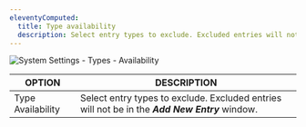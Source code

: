 ```yaml
---
eleventyComputed:
  title: Type availability
  description: Select entry types to exclude. Excluded entries will not be in the Add New Entry window. 
---
```

![System Settings - Types - Availability](https://webdevolutions.azureedge.net/docs/en/rdm/windows/clip10330.png) 

| OPTION            | DESCRIPTION                                                                    |
|-------------------|--------------------------------------------------------------------------------|
| Type Availability | Select entry types to exclude. Excluded entries will not be in the ***Add New Entry*** window. |

